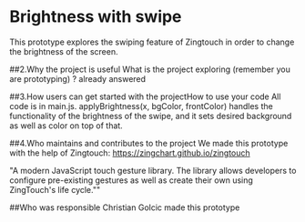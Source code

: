 # Brightness with swipe
This prototype explores the swiping feature of Zingtouch in order to change the brightness of the screen.

##2.Why the project is useful What is the project exploring (remember you are prototyping)
? already answered

##3.How users can get started with the projectHow to use your code
All code is in main.js. applyBrightness(x, bgColor, frontColor) handles the functionality of the brightness of the swipe, and
it sets desired background as well as color on top of that.

##4.Who maintains and contributes to the project
We made this prototype with the help of Zingtouch:
https://zingchart.github.io/zingtouch

"A modern JavaScript touch gesture library. The library allows developers to configure pre-existing gestures as well as create their own using ZingTouch's life cycle.""

##Who was responsible
Christian Golcic made this prototype
